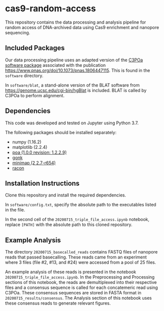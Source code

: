 # cas9-random-access
This repository contains the data processing and analysis pipeline for random access of DNA-archived data using Cas9 enrichment and nanopore sequencing.

## Included Packages
Our data processing pipeline uses an adapted version of the [C3POa software package](https://github.com/rvolden/C3POa) associated with the publication https://www.pnas.org/doi/10.1073/pnas.1806447115. This is found in the `software` directory.

In `software/blat`, a stand-alone version of the BLAT software from https://genome.ucsc.edu/cgi-bin/hgBlat is included. BLAT is called by C3POa to perform alignment. 

## Dependencies
This code was developed and tested on Jupyter using Python 3.7.

The following packages should be installed separately:
- numpy (1.16.2)
- matplotlib (2.2.4)
- [poa (1.0.0 revision: 1.2.2.9)](https://github.com/tanghaibao/bio-pipeline)
- [gonk](https://github.com/rvolden/gonk)
- [minimap (2 2.7-r654)](https://github.com/lh3/minimap2)
- [racon](https://github.com/isovic/racon)

## Installation Instructions
Clone this repository and install the required dependencies.

In `software/config.txt`, specify the absolute path to the executables listed in the file.

In the second cell of the `20200715_triple_file_access.ipynb` notebook, replace `[PATH]` with the absolute path to this cloned repository.

## Example Analysis
The directory `20200715_basecalled_reads` contains FASTQ files of nanopore reads that passed basecalling. These reads came from an experiment where 3 files (file #2, #13, and #24) were accessed from a pool of 25 files.

An example analysis of these reads is presented in the notebook `20200715_triple_file_access.ipynb`. In the Preprocessing and Processing sections of this notebook, the reads are demultiplexed into their respective files and a consensus sequence is called for each concatemeric read using C3POa. These consensus sequences are stored in FASTA format in `20200715_results/consensus`. The Analysis section of this notebook uses these consensus reads to generate relevant figures.
